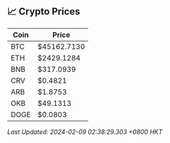 ## 📈 Crypto Prices

| Coin | Price |
| ---- | ----- |
| BTC | $45162.7130 |
| ETH | $2429.1284 |
| BNB | $317.0939 |
| CRV | $0.4821 |
| ARB | $1.8753 |
| OKB | $49.1313 |
| DOGE | $0.0803 |

_Last Updated: 2024-02-09 02:38:29.303 +0800 HKT_
